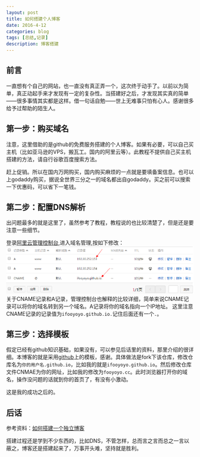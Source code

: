 ```yaml
---
layout: post
title: 如何搭建个人博客
date: 2016-4-12
categories: blog
tags: [总结,记录]
description: 博客搭建
---
```

## 前言
一直想有个自己的网站，也一直没有真正弄一个，这次终于动手了。以前以为简单，真正动起手来才发现有一定的复杂性。当搭建好之后，才发现其实真的简单——很多事情其实都是这样。借一句话自勉——世上无难事只怕有心人。感谢很多给予过帮助的陌生人。

## 第一步：购买域名
注意，这里借助的是github的免费服务搭建的个人博客。如果有必要，可以自己买主机（比如亚马逊的VPS，搬瓦工。国内的阿里云等）。此教程不提供自己买主机搭建的方法，请自行谷歌百度搜索方法。

赶上促销。所以在国内万网购买，国内购买麻烦的一点就是要填备案信息。也可以上godaddy购买，据说全世界三分之一的域名都出自godaddy。买之前可以搜索一下优惠码，可以省下一笔钱。



## 第二步：配置DNS解析

出问题最多的就是这里了，虽然参考了教程，教程说的也比较清楚了，但是还是要注意一些细节。

登录[阿里云管理控制台](https://home.console.aliyun.com/#/),进入域名管理,按如下修改：
![DNS设置](../img/DNS.png)
关于CNAME记录和A记录，管理控制台也解释的比较详细，简单来说CNAME记录可以将你的域名转到另一个域名。A记录将你的域名指向一个IP地址。
这里注意CNAME记录的记录值为`ifooyoyo.github.io.`记住后面还有一个`.`。
## 第三步：选择模板
假定已经有github知识基础，如果没有，可以参见后话里的资料，那里介绍的很详细。本博客的就是采用[github](cnfeat.github.io)上的模板，感谢。具体做法是fork下该仓库，修改仓库名为`你的用户名.github.io`，比如我的就是`ifooyoyo.github.io`。然后修改仓库文件CNMAE为你的网址，比如我的修改为`fooyoyo.cc`。此时浏览器打开你的域名，操作没问题的话就到你的首页了，有没有小激动。

这是我的成功之后的。


## 后话
参考资料：[如何搭建一个独立博客](http://cnfeat.com/blog/2014/05/10/how-to-build-a-blog/)

搭建过程还是学到不少东西的，比如DNS，不管怎样，总而言之言而总之一言以蔽之，博客还是搭建起来了，万事开头难，坚持就是胜利。















